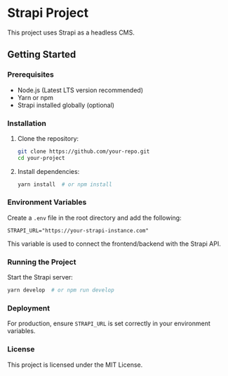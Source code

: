 # Strapi Project

This project uses Strapi as a headless CMS.

## Getting Started

### Prerequisites
- Node.js (Latest LTS version recommended)
- Yarn or npm
- Strapi installed globally (optional)

### Installation

1. Clone the repository:
   ```sh
   git clone https://github.com/your-repo.git
   cd your-project
   ```

2. Install dependencies:
   ```sh
   yarn install  # or npm install
   ```

### Environment Variables

Create a `.env` file in the root directory and add the following:

```env
STRAPI_URL="https://your-strapi-instance.com"
```

This variable is used to connect the frontend/backend with the Strapi API.

### Running the Project

Start the Strapi server:
```sh
yarn develop  # or npm run develop
```

### Deployment

For production, ensure `STRAPI_URL` is set correctly in your environment variables.

### License

This project is licensed under the MIT License.
